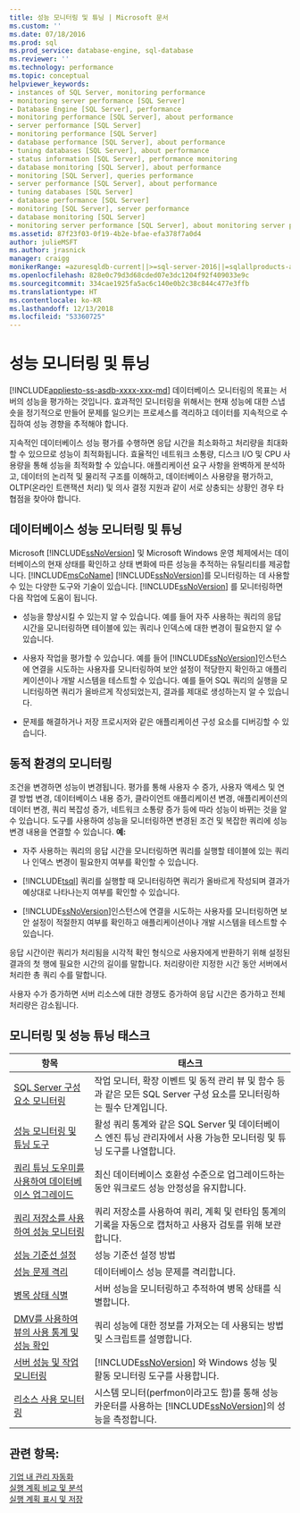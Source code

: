 ```yaml
---
title: 성능 모니터링 및 튜닝 | Microsoft 문서
ms.custom: ''
ms.date: 07/18/2016
ms.prod: sql
ms.prod_service: database-engine, sql-database
ms.reviewer: ''
ms.technology: performance
ms.topic: conceptual
helpviewer_keywords:
- instances of SQL Server, monitoring performance
- monitoring server performance [SQL Server]
- Database Engine [SQL Server], performance
- monitoring performance [SQL Server], about performance
- server performance [SQL Server]
- monitoring performance [SQL Server]
- database performance [SQL Server], about performance
- tuning databases [SQL Server], about performance
- status information [SQL Server], performance monitoring
- database monitoring [SQL Server], about performance
- monitoring [SQL Server], queries performance
- server performance [SQL Server], about performance
- tuning databases [SQL Server]
- database performance [SQL Server]
- monitoring [SQL Server], server performance
- database monitoring [SQL Server]
- monitoring server performance [SQL Server], about monitoring server performance
ms.assetid: 87f23f03-0f19-4b2e-bfae-efa378f7a0d4
author: julieMSFT
ms.author: jrasnick
manager: craigg
monikerRange: =azuresqldb-current||>=sql-server-2016||=sqlallproducts-allversions||>=sql-server-linux-2017||=azuresqldb-mi-current
ms.openlocfilehash: 828e0c79d3d68cded07e3dc1204f92f409033e9c
ms.sourcegitcommit: 334cae1925fa5ac6c140e0b2c38c844c477e3ffb
ms.translationtype: HT
ms.contentlocale: ko-KR
ms.lasthandoff: 12/13/2018
ms.locfileid: "53360725"
---
```

# <a name="monitor-and-tune-for-performance"></a>성능 모니터링 및 튜닝
[!INCLUDE[appliesto-ss-asdb-xxxx-xxx-md](../../includes/appliesto-ss-asdb-xxxx-xxx-md.md)]
  데이터베이스 모니터링의 목표는 서버의 성능을 평가하는 것입니다. 효과적인 모니터링을 위해서는 현재 성능에 대한 스냅숏을 정기적으로 만들어 문제를 일으키는 프로세스를 격리하고 데이터를 지속적으로 수집하여 성능 경향을 추적해야 합니다.  
  
 지속적인 데이터베이스 성능 평가를 수행하면 응답 시간을 최소화하고 처리량을 최대화할 수 있으므로 성능이 최적화됩니다. 효율적인 네트워크 소통량, 디스크 I/O 및 CPU 사용량을 통해 성능을 최적화할 수 있습니다. 애플리케이션 요구 사항을 완벽하게 분석하고, 데이터의 논리적 및 물리적 구조를 이해하고, 데이터베이스 사용량을 평가하고, OLTP(온라인 트랜잭션 처리) 및 의사 결정 지원과 같이 서로 상충되는 상황인 경우 타협점을 찾아야 합니다.  
  
## <a name="monitoring-and-tuning-databases-for-performance"></a>데이터베이스 성능 모니터링 및 튜닝  
 Microsoft [!INCLUDE[ssNoVersion](../../includes/ssnoversion-md.md)] 및 Microsoft Windows 운영 체제에서는 데이터베이스의 현재 상태를 확인하고 상태 변화에 따른 성능을 추적하는 유틸리티를 제공합니다.  [!INCLUDE[msCoName](../../includes/msconame-md.md)] [!INCLUDE[ssNoVersion](../../includes/ssnoversion-md.md)]를 모니터링하는 데 사용할 수 있는 다양한 도구와 기술이 있습니다. [!INCLUDE[ssNoVersion](../../includes/ssnoversion-md.md)] 를 모니터링하면 다음 작업에 도움이 됩니다.  
  
-   성능을 향상시킬 수 있는지 알 수 있습니다. 예를 들어 자주 사용하는 쿼리의 응답 시간을 모니터링하면 테이블에 있는 쿼리나 인덱스에 대한 변경이 필요한지 알 수 있습니다.  
  
-   사용자 작업을 평가할 수 있습니다. 예를 들어 [!INCLUDE[ssNoVersion](../../includes/ssnoversion-md.md)]인스턴스에 연결을 시도하는 사용자를 모니터링하여 보안 설정이 적당한지 확인하고 애플리케이션이나 개발 시스템을 테스트할 수 있습니다. 예를 들어 SQL 쿼리의 실행을 모니터링하면 쿼리가 올바르게 작성되었는지, 결과를 제대로 생성하는지 알 수 있습니다.  
  
-   문제를 해결하거나 저장 프로시저와 같은 애플리케이션 구성 요소를 디버깅할 수 있습니다.  
  
## <a name="monitoring-in-a-dynamic-environment"></a>동적 환경의 모니터링  
조건을 변경하면 성능이 변경됩니다. 평가를 통해 사용자 수 증가, 사용자 액세스 및 연결 방법 변경, 데이터베이스 내용 증가, 클라이언트 애플리케이션 변경, 애플리케이션의 데이터 변경, 쿼리 복잡성 증가, 네트워크 소통량 증가 등에 따라 성능이 바뀌는 것을 알 수 있습니다. 도구를 사용하여 성능을 모니터링하면 변경된 조건 및 복잡한 쿼리에 성능 변경 내용을 연결할 수 있습니다. **예:**  
  
-   자주 사용하는 쿼리의 응답 시간을 모니터링하면 쿼리를 실행할 테이블에 있는 쿼리나 인덱스 변경이 필요한지 여부를 확인할 수 있습니다.  
  
-   [!INCLUDE[tsql](../../includes/tsql-md.md)] 쿼리를 실행할 때 모니터링하면 쿼리가 올바르게 작성되며 결과가 예상대로 나타나는지 여부를 확인할 수 있습니다.  
  
-   [!INCLUDE[ssNoVersion](../../includes/ssnoversion-md.md)]인스턴스에 연결을 시도하는 사용자를 모니터링하면 보안 설정이 적절한지 여부를 확인하고 애플리케이션이나 개발 시스템을 테스트할 수 있습니다.  
  
응답 시간이란 쿼리가 처리됨을 시각적 확인 형식으로 사용자에게 반환하기 위해 설정된 결과의 첫 행에 필요한 시간의 길이를 말합니다. 처리량이란 지정한 시간 동안 서버에서 처리한 총 쿼리 수를 말합니다.  
  
사용자 수가 증가하면 서버 리소스에 대한 경쟁도 증가하여 응답 시간은 증가하고 전체 처리량은 감소됩니다.  
  
## <a name="monitoring-and-performance-tuning-tasks"></a>모니터링 및 성능 튜닝 태스크  
  
|항목| 태스크|  
|-----------|----------------------|  
|[SQL Server 구성 요소 모니터링](../../relational-databases/performance/monitor-sql-server-components.md)|작업 모니터, 확장 이벤트 및 동적 관리 뷰 및 함수 등과 같은 모든 SQL Server 구성 요소를 모니터링하는 필수 단계입니다.|  
|[성능 모니터링 및 튜닝 도구](../../relational-databases/performance/performance-monitoring-and-tuning-tools.md)|활성 쿼리 통계와 같은 SQL Server 및 데이터베이스 엔진 튜닝 관리자에서 사용 가능한 모니터링 및 튜닝 도구를 나열합니다.|  
|[쿼리 튜닝 도우미를 사용하여 데이터베이스 업그레이드](../../relational-databases/performance/upgrade-dbcompat-using-qta.md)|최신 데이터베이스 호환성 수준으로 업그레이드하는 동안 워크로드 성능 안정성을 유지합니다.|  
|[쿼리 저장소를 사용하여 성능 모니터링](../../relational-databases/performance/monitoring-performance-by-using-the-query-store.md)|쿼리 저장소를 사용하여 쿼리, 계획 및 런타임 통계의 기록을 자동으로 캡처하고 사용자 검토를 위해 보관합니다.|  
|[성능 기준선 설정](../../relational-databases/performance/establish-a-performance-baseline.md)|성능 기준선 설정 방법|  
|[성능 문제 격리](../../relational-databases/performance/isolate-performance-problems.md)|데이터베이스 성능 문제를 격리합니다.|  
|[병목 상태 식별](../../relational-databases/performance/identify-bottlenecks.md)|서버 성능을 모니터링하고 추적하여 병목 상태를 식별합니다.|  
|[DMV를 사용하여 뷰의 사용 통계 및 성능 확인](../../relational-databases/performance/use-dmvs-determine-usage-performance-views.md)|쿼리 성능에 대한 정보를 가져오는 데 사용되는 방법 및 스크립트를 설명합니다.|  
|[서버 성능 및 작업 모니터링](../../relational-databases/performance/server-performance-and-activity-monitoring.md)|[!INCLUDE[ssNoVersion](../../includes/ssnoversion-md.md)] 와 Windows 성능 및 활동 모니터링 도구를 사용합니다.|  
|[리소스 사용 모니터링](../../relational-databases/performance-monitor/monitor-resource-usage-system-monitor.md)|시스템 모니터(perfmon이라고도 함)를 통해 성능 카운터를 사용하는 [!INCLUDE[ssNoVersion](../../includes/ssnoversion-md.md)]의 성능을 측정합니다.|  

  
## <a name="see-also"></a>관련 항목:  
 [기업 내 관리 자동화](../../ssms/agent/automated-administration-across-an-enterprise.md)    
 [실행 계획 비교 및 분석](../../relational-databases/performance/compare-and-analyze-execution-plans.md)    
 [실행 계획 표시 및 저장](../../relational-databases/performance/display-and-save-execution-plans.md)    
  
  

